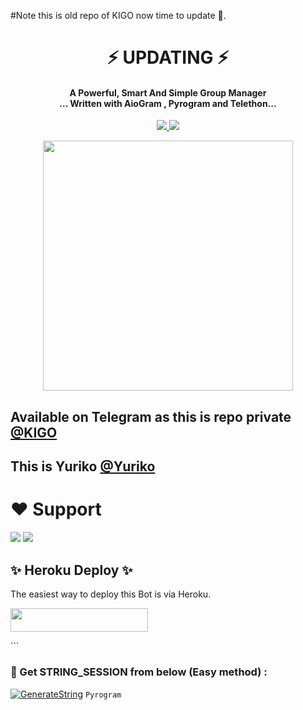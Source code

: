 #Note this is old repo of KIGO now time to update 🙂. 

<h1 align="center"><b> ⚡ UPDATING ⚡ </b></h1>

<h4 align="center">A Powerful, Smart And Simple Group Manager <br> ... Written with AioGram , Pyrogram and Telethon...</h4>
<p align='center'>
  <a href="https://www.python.org/" alt="made-with-python"> <img src="https://img.shields.io/badge/Made%20with-Python-1f425f.svg?style=flat-square&logo=python&color=blue" /> </a>
  <a href="https://github.com/AMANTYA1/YURIKO_2.0/graphs/commit-activity" alt="Maintenance"> <img src="https://img.shields.io/badge/Maintained%3F-yes-green.svg?style=flat-square" /> </a>
</p>

<p align="center"><a href="https://t.me/KIGO_OMFOBOt"><img src="(https://telegra.ph/file/e641d3dd2ccdce6a3d934.jpg)" width="400"></a></p>

## Available on Telegram as this is repo private [@KIGO](https://t.me/KIGO_OMFOBOt)

## This is Yuriko  [@Yuriko](https://t.me/Yurikobot)

# ❤️ Support
<a href="https://t.me/BotDuniyaXd"><img src="https://img.shields.io/badge/Join-Telegram%20Channel-red.svg?logo=Telegram"></a>
<a href="https://t.me/godzilla_chatting"><img src="https://img.shields.io/badge/Join-Telegram%20Group-blue.svg?logo=telegram"></a>


## ✨ Heroku Deploy ✨
The easiest way to deploy this Bot is via Heroku.

<p align="left"><a href="https://heroku.com/deploy?template=https://github.com/itz-mst-boy/Yuriko"> <img src="https://img.shields.io/badge/Deploy%20To%20Heroku-black?style=for-the-badge&logo=heroku" width="220" height="38.45"/></a></p>
```

### 🧪 Get STRING_SESSION from below (Easy method) :
[![GenerateString](https://img.shields.io/badge/repl.it-generateString-yellowgreen)](https://t.me/TELETHON_PYROGRAM_STRINGBOT) ``Pyrogram``

